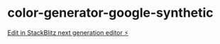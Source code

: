 # color-generator-google-synthetic

[Edit in StackBlitz next generation editor ⚡️](https://stackblitz.com/~/github.com/odeyemi-increase-ayobami/color-generator-google-synthetic)